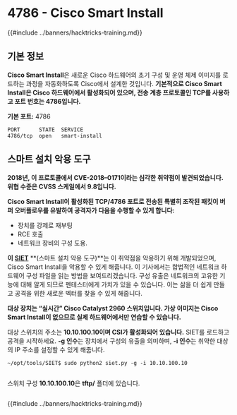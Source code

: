 # 4786 - Cisco Smart Install

{{#include ../banners/hacktricks-training.md}}


## 기본 정보

**Cisco Smart Install**은 새로운 Cisco 하드웨어의 초기 구성 및 운영 체제 이미지를 로드하는 과정을 자동화하도록 Cisco에서 설계한 것입니다. **기본적으로 Cisco Smart Install은 Cisco 하드웨어에서 활성화되어 있으며, 전송 계층 프로토콜인 TCP를 사용하고 포트 번호는 4786입니다.**

**기본 포트:** 4786
```
PORT      STATE  SERVICE
4786/tcp  open   smart-install
```
## **스마트 설치 악용 도구**

**2018년, 이 프로토콜에서 CVE-2018–0171이라는 심각한 취약점이 발견되었습니다. 위협 수준은 CVSS 스케일에서 9.8입니다.**

**Cisco Smart Install이 활성화된 TCP/4786 포트로 전송된 특별히 조작된 패킷이 버퍼 오버플로우를 유발하여 공격자가 다음을 수행할 수 있게 합니다:**

- 장치를 강제로 재부팅
- RCE 호출
- 네트워크 장비의 구성 도용.

**이** [**SIET**](https://github.com/frostbits-security/SIET) **(스마트 설치 악용 도구)**는 이 취약점을 악용하기 위해 개발되었으며, Cisco Smart Install을 악용할 수 있게 해줍니다. 이 기사에서는 합법적인 네트워크 하드웨어 구성 파일을 읽는 방법을 보여드리겠습니다. 구성 유출은 네트워크의 고유한 기능에 대해 알게 되므로 펜테스터에게 가치가 있을 수 있습니다. 이는 삶을 더 쉽게 만들고 공격을 위한 새로운 벡터를 찾을 수 있게 해줍니다.

**대상 장치는 “실시간” Cisco Catalyst 2960 스위치입니다. 가상 이미지는 Cisco Smart Install이 없으므로 실제 하드웨어에서만 연습할 수 있습니다.**

대상 스위치의 주소는 **10.10.100.10이며 CSI가 활성화되어 있습니다.** SIET를 로드하고 공격을 시작하세요. **-g 인수**는 장치에서 구성의 유출을 의미하며, **-i 인수**는 취약한 대상의 IP 주소를 설정할 수 있게 해줍니다.
```
~/opt/tools/SIET$ sudo python2 siet.py -g -i 10.10.100.10
```
<figure><img src="../images/image (773).png" alt=""><figcaption></figcaption></figure>

스위치 구성 **10.10.100.10**은 **tftp/** 폴더에 있습니다.

<figure><img src="../images/image (1116).png" alt=""><figcaption></figcaption></figure>


{{#include ../banners/hacktricks-training.md}}
